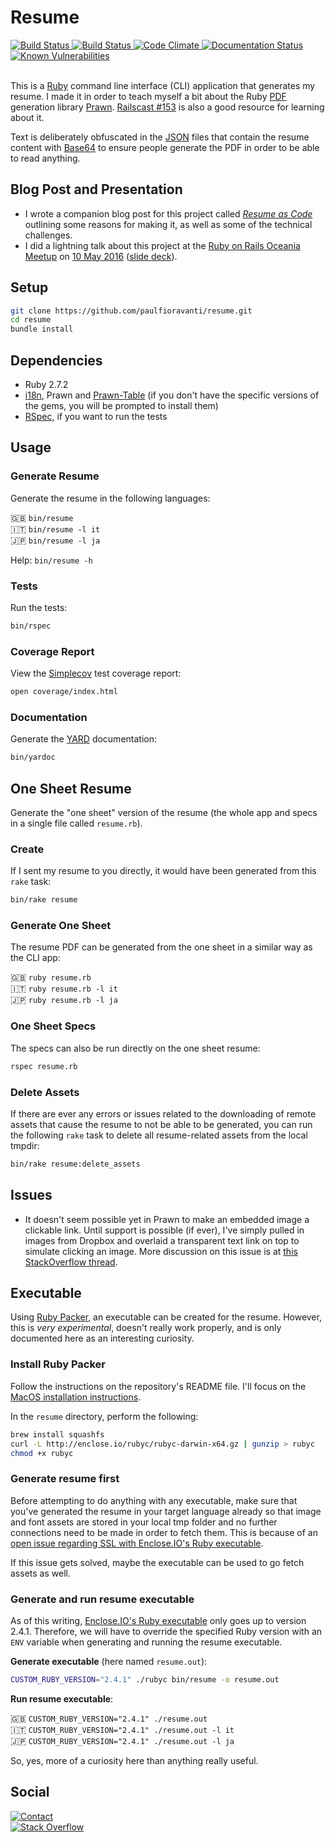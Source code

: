 # Resume

<a href="https://travis-ci.org/paulfioravanti/resume">
  <img src="https://travis-ci.org/paulfioravanti/resume.svg?branch=master" alt="Build Status" />
</a>
<a href="https://ci.appveyor.com/project/paulfioravanti/resume">
  <img src="https://ci.appveyor.com/api/projects/status/5v5426as3y3o9f6e/branch/master?svg=true" alt="Build Status" />
</a>
<a href="https://codeclimate.com/github/paulfioravanti/resume">
  <img src="https://codeclimate.com/github/paulfioravanti/resume/badges/gpa.svg" alt="Code Climate" />
</a>
<a href="https://inch-ci.org/github/paulfioravanti/resume?branch=master">
  <img src="http://inch-ci.org/github/paulfioravanti/resume.svg?branch=master" alt="Documentation Status" />
</a>
<a href="https://snyk.io/test/github/paulfioravanti/resume">
  <img src="https://snyk.io/test/github/paulfioravanti/resume/badge.svg" alt="Known Vulnerabilities" data-canonical-src="https://snyk.io/test/github/paulfioravanti/resume" style="max-width:100%;" />
</a>
<br />
<br />

This is a [Ruby][] command line interface (CLI) application that generates my
resume.  I made it in order to teach myself a bit about the Ruby [PDF][]
generation library [Prawn][]. [Railscast #153][] is also a good resource for
learning about it.

Text is deliberately obfuscated in the [JSON][] files that contain the resume
content with [Base64][] to ensure people generate the PDF in order to be able
to read anything.

## Blog Post and Presentation

- I wrote a companion blog post for this project called _[Resume as Code][]_
  outlining some reasons for making it, as well as some of the technical
  challenges.
- I did a lightning talk about this project at the
  [Ruby on Rails Oceania Meetup][roro] on [10 May 2016][roro-20160510]
  ([slide deck][speakerdeck]).

## Setup

```sh
git clone https://github.com/paulfioravanti/resume.git
cd resume
bundle install
```

## Dependencies

- Ruby 2.7.2
- [i18n][], Prawn and [Prawn-Table][] (if you don't have the specific versions
  of the gems, you will be prompted to install them)
- [RSpec][], if you want to run the tests

## Usage

### Generate Resume

Generate the resume in the following languages:

:uk: `bin/resume`<br />
:it: `bin/resume -l it`<br />
:jp: `bin/resume -l ja`

Help: `bin/resume -h`

### Tests

Run the tests:

```sh
bin/rspec
```

### Coverage Report

View the [Simplecov][] test coverage report:

```sh
open coverage/index.html
```

### Documentation

Generate the [YARD][] documentation:

```sh
bin/yardoc
```

## One Sheet Resume

Generate the "one sheet" version of the resume (the whole app and specs in a
single file called `resume.rb`).<br />

### Create

If I sent my resume to you directly, it would have been generated from
this `rake` task:

```sh
bin/rake resume
```

### Generate One Sheet

The resume PDF can be generated from the one sheet in a similar way as the
CLI app:

:uk: `ruby resume.rb`<br />
:it: `ruby resume.rb -l it`<br />
:jp: `ruby resume.rb -l ja`

### One Sheet Specs

The specs can also be run directly on the one sheet resume:

```sh
rspec resume.rb
```

### Delete Assets

If there are ever any errors or issues related to the downloading of remote
assets that cause the resume to not be able to be generated, you can run the
following `rake` task to delete all resume-related assets from the local tmpdir:

```sh
bin/rake resume:delete_assets
```

## Issues

- It doesn't seem possible yet in Prawn to make an embedded image a clickable
  link.  Until support is possible (if ever), I've simply pulled in images from
  Dropbox and overlaid a transparent text link on top to simulate clicking an
  image.  More discussion on this issue is at
  [this StackOverflow thread][stackoverflow-transparent-link].

## Executable

Using [Ruby Packer][], an executable can be created for the resume.
However, this is _very experimental_, doesn't really work properly, and is only
documented here as an interesting curiosity.

### Install Ruby Packer

Follow the instructions on the repository's README file. I'll focus on the
[MacOS installation instructions][ruby-packer-install].

In the `resume` directory, perform the following:

```sh
brew install squashfs
curl -L http://enclose.io/rubyc/rubyc-darwin-x64.gz | gunzip > rubyc
chmod +x rubyc
```

### Generate resume first

Before attempting to do anything with any executable, make sure that you've
generated the resume in your target language already so that image and font
assets are stored in your local tmp folder and no further connections need to be
made in order to fetch them.  This is because of an
[open issue regarding SSL with Enclose.IO's Ruby executable][enclose-io-issue].

If this issue gets solved, maybe the executable can be used to go fetch assets
as well.

### Generate and run resume executable

As of this writing, [Enclose.IO's Ruby executable][enclose-io-ruby] only goes
up to version 2.4.1. Therefore, we will have to override the specified Ruby
version with an `ENV` variable when generating and running the resume
executable.

**Generate executable** (here named `resume.out`):

```sh
CUSTOM_RUBY_VERSION="2.4.1" ./rubyc bin/resume -o resume.out
```

**Run resume executable**:

:uk: `CUSTOM_RUBY_VERSION="2.4.1" ./resume.out`<br />
:it: `CUSTOM_RUBY_VERSION="2.4.1" ./resume.out -l it`<br />
:jp: `CUSTOM_RUBY_VERSION="2.4.1" ./resume.out -l ja`<br />

So, yes, more of a curiosity here than anything really useful.

## Social

[![Contact][twitter-badge]][twitter-url]<br />
[![Stack Overflow][stackoverflow-badge]][stackoverflow-url]

[Base64]: http://ruby-doc.org/stdlib-2.3.0/libdoc/base64/rdoc/Base64.html
[enclose-io-issue]: https://github.com/pmq20/ruby-packer/issues/10
[enclose-io-ruby]: http://enclose.io/ruby
[i18n]: https://github.com/ruby-i18n/i18n
[JSON]: https://en.wikipedia.org/wiki/JSON
[PDF]: https://en.wikipedia.org/wiki/PDF
[Prawn]: https://github.com/prawnpdf/prawn
[Prawn-Table]: https://github.com/prawnpdf/prawn-table
[Railscast #153]: http://railscasts.com/episodes/153-pdfs-with-prawn-revised
[Resume as Code]: https://paulfioravanti.com/blog/2019/06/22/resume-as-code/
[roro]: https://www.meetup.com/Ruby-On-Rails-Oceania-Sydney/
[roro-20160510]: https://www.meetup.com/Ruby-On-Rails-Oceania-Sydney/events/228886775/
[RSpec]: https://github.com/rspec/rspec
[Ruby]: https://www.ruby-lang.org/en/
[Ruby Packer]: https://github.com/pmq20/ruby-packer
[ruby-packer-install]: https://github.com/pmq20/ruby-packer#install-on-macos
[Simplecov]: https://github.com/colszowka/simplecov
[speakerdeck]: https://speakerdeck.com/paulfioravanti/resume-as-code
[stackoverflow-badge]: http://stackoverflow.com/users/flair/567863.png
[stackoverflow-transparent-link]: http://stackoverflow.com/q/8289031/567863
[stackoverflow-url]: http://stackoverflow.com/users/567863/paul-fioravanti
[twitter-badge]: https://img.shields.io/badge/contact-%40paulfioravanti-blue.svg
[twitter-url]: https://twitter.com/paulfioravanti
[YARD]: https://yardoc.org/
